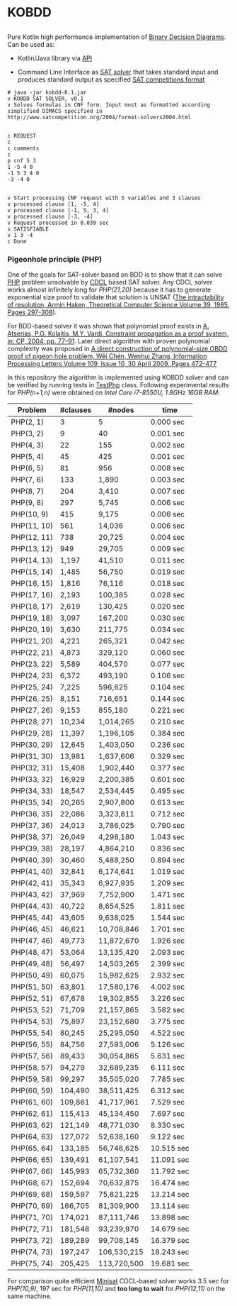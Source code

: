 # KOBDD

##
Pure Kotlin high performance implementation of [Binary Decision Diagrams](https://en.wikipedia.org/wiki/Binary_decision_diagram). 
Can be used as: 
* Kotlin/Java library via [API](https://github.com/korifey/kobdd/blob/main/src/main/kotlin/org/kobdd/Kobdd.kt)

* Command Line Interface as [SAT solver](https://en.wikipedia.org/wiki/Boolean_satisfiability_problem) that takes standard input and produces standard output as specified [SAT competitions format](http://www.satcompetition.org/2004/format-solvers2004.html)

```shell
# java -jar kobdd-0.1.jar
v KOBDD SAT SOLVER, v0.1
v Solves formulas in CNF form. Input must as formatted according simplified DIMACS specified in http://www.satcompetition.org/2004/format-solvers2004.html


c REQUEST
c 
c comments
c 
p cnf 5 3
1 -5 4 0
-1 5 3 4 0
-3 -4 0


v Start processing CNF request with 5 variables and 3 clauses
v processed clause [1, -5, 4]
v processed clause [-1, 5, 3, 4]
v processed clause [-3, -4]
v Request processed in 0.039 sec
s SATISFIABLE
v 1 3 -4
c Done
```

### Pigeonhole principle (PHP)
One of the goals for SAT-solver based on BDD is to show that it can solve [PHP](https://en.wikipedia.org/wiki/Pigeonhole_principle) problem
unsolvable by [CDCL](https://en.wikipedia.org/wiki/Conflict-driven_clause_learning) based SAT solver. 
Any CDCL solver works almost infinitely long for *PHP(21,20)* because it has to generate exponential
size proof to validate that solution is UNSAT ([The intractability of resolution, Armin Haken, Theoretical Computer Science
Volume 39, 1985, Pages 297-308](https://www.sciencedirect.com/science/article/pii/0304397585901446)).

For BDD-based solver it was shown that polynomial proof exists in 
[A. Atserias, P.G. Kolaitis, M.Y. Vardi, Constraint propagation as a proof system, in: CP, 2004, pp. 77–91](https://link.springer.com/chapter/10.1007/978-3-540-30201-8_9).
Later direct algorithm with proven polynomial complexity was proposed in
[A direct construction of polynomial-size OBDD proof of pigeon hole problem, Wěi Chén, Wenhui Zhang, Information Processing Letters
Volume 109, Issue 10, 30 April 2009, Pages 472-477](https://www.sciencedirect.com/science/article/pii/S0020019009000143)

In this repository the algorithm is implemented using KOBDD solver and can be verified by running tests in 
[TestPhp](https://github.com/korifey/kobdd/blob/main/src/test/kotlin/org/kobdd/TestPhp.kt)
class. Following experimental results for *PHP(n+1,n)* were obtained on *Intel Core i7-8550U, 1.8GHz 16GB RAM*:

Problem | #clauses | #nodes | time
--- | --- | --- | ---
PHP(2, 1) | 3 | 5 | 0.000 sec
PHP(3, 2) | 9 | 40 | 0.001 sec
PHP(4, 3) | 22 | 155 | 0.002 sec
PHP(5, 4) | 45 | 425 | 0.001 sec
PHP(6, 5) | 81 | 956 | 0.008 sec
PHP(7, 6) | 133 | 1,890 | 0.003 sec
PHP(8, 7) | 204 | 3,410 | 0.007 sec
PHP(9, 8) | 297 | 5,745 | 0.006 sec
PHP(10, 9) | 415 | 9,175 | 0.006 sec
PHP(11, 10) | 561 | 14,036 | 0.006 sec
PHP(12, 11) | 738 | 20,725 | 0.004 sec
PHP(13, 12) | 949 | 29,705 | 0.009 sec
PHP(14, 13) | 1,197 | 41,510 | 0.011 sec
PHP(15, 14) | 1,485 | 56,750 | 0.019 sec
PHP(16, 15) | 1,816 | 76,116 | 0.018 sec
PHP(17, 16) | 2,193 | 100,385 | 0.028 sec
PHP(18, 17) | 2,619 | 130,425 | 0.020 sec
PHP(19, 18) | 3,097 | 167,200 | 0.030 sec
PHP(20, 19) | 3,630 | 211,775 | 0.034 sec
PHP(21, 20) | 4,221 | 265,321 | 0.042 sec
PHP(22, 21) | 4,873 | 329,120 | 0.060 sec
PHP(23, 22) | 5,589 | 404,570 | 0.077 sec
PHP(24, 23) | 6,372 | 493,190 | 0.106 sec
PHP(25, 24) | 7,225 | 596,625 | 0.104 sec
PHP(26, 25) | 8,151 | 716,651 | 0.144 sec
PHP(27, 26) | 9,153 | 855,180 | 0.221 sec
PHP(28, 27) | 10,234 | 1,014,265 | 0.210 sec
PHP(29, 28) | 11,397 | 1,196,105 | 0.384 sec
PHP(30, 29) | 12,645 | 1,403,050 | 0.236 sec
PHP(31, 30) | 13,981 | 1,637,606 | 0.329 sec
PHP(32, 31) | 15,408 | 1,902,440 | 0.377 sec
PHP(33, 32) | 16,929 | 2,200,385 | 0.601 sec
PHP(34, 33) | 18,547 | 2,534,445 | 0.495 sec
PHP(35, 34) | 20,265 | 2,907,800 | 0.613 sec
PHP(36, 35) | 22,086 | 3,323,811 | 0.712 sec
PHP(37, 36) | 24,013 | 3,786,025 | 0.790 sec
PHP(38, 37) | 26,049 | 4,298,180 | 1.043 sec
PHP(39, 38) | 28,197 | 4,864,210 | 0.836 sec
PHP(40, 39) | 30,460 | 5,488,250 | 0.894 sec
PHP(41, 40) | 32,841 | 6,174,641 | 1.019 sec
PHP(42, 41) | 35,343 | 6,927,935 | 1.209 sec
PHP(43, 42) | 37,969 | 7,752,900 | 1.471 sec
PHP(44, 43) | 40,722 | 8,654,525 | 1.811 sec
PHP(45, 44) | 43,605 | 9,638,025 | 1.544 sec
PHP(46, 45) | 46,621 | 10,708,846 | 1.701 sec
PHP(47, 46) | 49,773 | 11,872,670 | 1.926 sec
PHP(48, 47) | 53,064 | 13,135,420 | 2.093 sec
PHP(49, 48) | 56,497 | 14,503,265 | 2.399 sec
PHP(50, 49) | 60,075 | 15,982,625 | 2.932 sec
PHP(51, 50) | 63,801 | 17,580,176 | 4.002 sec
PHP(52, 51) | 67,678 | 19,302,855 | 3.226 sec
PHP(53, 52) | 71,709 | 21,157,865 | 3.582 sec
PHP(54, 53) | 75,897 | 23,152,680 | 3.775 sec
PHP(55, 54) | 80,245 | 25,295,050 | 4.522 sec
PHP(56, 55) | 84,756 | 27,593,006 | 5.126 sec
PHP(57, 56) | 89,433 | 30,054,865 | 5.631 sec
PHP(58, 57) | 94,279 | 32,689,235 | 6.111 sec
PHP(59, 58) | 99,297 | 35,505,020 | 7.785 sec
PHP(60, 59) | 104,490 | 38,511,425 | 6.312 sec
PHP(61, 60) | 109,861 | 41,717,961 | 7.529 sec
PHP(62, 61) | 115,413 | 45,134,450 | 7.697 sec
PHP(63, 62) | 121,149 | 48,771,030 | 8.330 sec
PHP(64, 63) | 127,072 | 52,638,160 | 9.122 sec
PHP(65, 64) | 133,185 | 56,746,625 | 10.515 sec
PHP(66, 65) | 139,491 | 61,107,541 | 11.091 sec
PHP(67, 66) | 145,993 | 65,732,360 | 11.792 sec
PHP(68, 67) | 152,694 | 70,632,875 | 16.474 sec
PHP(69, 68) | 159,597 | 75,821,225 | 13.214 sec
PHP(70, 69) | 166,705 | 81,309,900 | 13.114 sec
PHP(71, 70) | 174,021 | 87,111,746 | 13.898 sec
PHP(72, 71) | 181,548 | 93,239,970 | 14.679 sec
PHP(73, 72) | 189,289 | 99,708,145 | 16.379 sec
PHP(74, 73) | 197,247 | 106,530,215 | 18.243 sec
PHP(75, 74) | 205,425 | 113,720,500 | 19.681 sec

For comparison quite efficient [Minisat](http://minisat.se/MiniSat.html) CDCL-based solver works 3.5 sec for *PHP(10,9)*, 
197 sec for *PHP(11,10)* and **too long to wait** for *PHP(12,11)* on the same machine.
